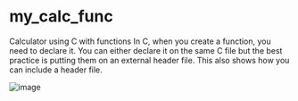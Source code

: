 # my_calc_func
Calculator using C with functions
In C, when you create a function, you need to declare it. You can either declare it on the same C file but the best practice is putting them on an external header file. This also shows how you can include a header file.

![image](https://github.com/djokerjay/my_calc_func/assets/152017070/19f27bd7-38b2-4879-83c9-d59d16f6797b)
